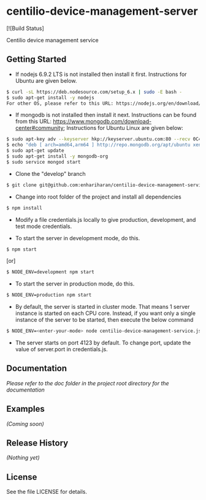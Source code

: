 # centilio-device-management-server
[![Build Status]

Centilio device management service

## Getting Started
- If nodejs 6.9.2 LTS is not installed then install it first.  Instructions for Ubuntu are given below.
``` bash
$ curl -sL https://deb.nodesource.com/setup_6.x | sudo -E bash -
$ sudo apt-get install -y nodejs
For other OS, please refer to this URL: https://nodejs.org/en/download/
```

- If mongodb is not installed then install it next.  Instructions can be found from this URL: https://www.mongodb.com/download-center#community; Instructions for Ubuntu Linux are given below:
``` bash
$ sudo apt-key adv --keyserver hkp://keyserver.ubuntu.com:80 --recv 0C49F3730359A14518585931BC711F9BA15703C6
$ echo "deb [ arch=amd64,arm64 ] http://repo.mongodb.org/apt/ubuntu xenial/mongodb-org/3.4 multiverse" | sudo tee /etc/apt/sources.list.d/mongodb-org-3.4.list
$ sudo apt-get update
$ sudo apt-get install -y mongodb-org
$ sudo service mongod start
```

- Clone the "develop" branch
``` bash
$ git clone git@github.com:enhariharan/centilio-device-management-service.git # change this
```

- Change into root folder of the project and install all dependencies
``` bash
$ npm install
```

- Modify a file credentials.js locally to give production, development, and test
 mode credentials.

- To start the server in development mode, do this.
``` bash
$ npm start
```
[or]
``` bash
$ NODE_ENV=development npm start
```

- To start the server in production mode, do this.
``` bash
$ NODE_ENV=production npm start
```

- By default, the server is started in cluster mode. That means 1 server instance is started on each CPU core. Instead, if you want only a single instance of the server to be started, then execute the below command
```bash
$ NODE_ENV=<enter-your-mode> node centilio-device-management-service.js
```

- The server starts on port 4123 by default. To change port, update the value of server.port in credentials.js.

## Documentation
_Please refer to the doc folder in the project root directory for the documentation_

## Examples
_(Coming soon)_

## Release History
_(Nothing yet)_

## License
See the file LICENSE for details.
